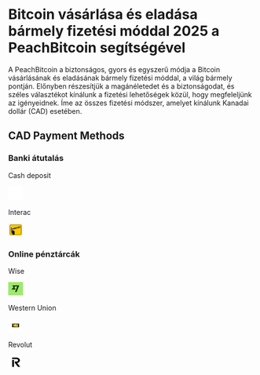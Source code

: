 <body class="payment-methods-page">

# Bitcoin vásárlása és eladása bármely fizetési móddal 2025 a PeachBitcoin segítségével

A PeachBitcoin a biztonságos, gyors és egyszerű módja a Bitcoin vásárlásának és eladásának bármely fizetési móddal, a világ bármely pontján. Előnyben részesítjük a magánéletedet és a biztonságodat, és széles választékot kínálunk a fizetési lehetőségek közül, hogy megfeleljünk az igényeidnek. Íme az összes fizetési módszer, amelyet kínálunk Kanadai dollár (CAD) esetében.

## CAD Payment Methods

### Banki átutalás

<div class="payment-grid">
    <div class="payment-grid-item">
        <p>Cash deposit</p> 
        <img src="/img/faq/logoimg/blank.png" width="30px" height="27px" alt="Bitcoin vásárlása ezzel: cash deposit, Bitcoin eladása ezzel: cash deposit">
    </div>
    <div class="payment-grid-item">
        <p>Interac</p> 
        <img src="/img/faq/logoimg/interac.png" width="30px" height="27px" alt="Bitcoin vásárlása ezzel: Interac, Bitcoin eladása ezzel: Interac">
    </div>
</div>

### Online pénztárcák

<div class="payment-grid">
    <div class="payment-grid-item">
        <p>Wise</p> 
        <img src="/img/faq/logoimg/wise.png" width="30px" height="27px" alt="Bitcoin vásárlása ezzel: Wise, Bitcoin eladása ezzel: Wise">
    </div>
    <div class="payment-grid-item">
        <p>Western Union</p> 
        <img src="/img/faq/logoimg/westernunion.png" width="30px" height="27px" alt="Bitcoin vásárlása ezzel: Western Union, Bitcoin eladása ezzel: Western Union">
    </div>
        <div class="payment-grid-item">
        <p>Revolut</p> 
        <img src="/img/faq/logoimg/revolut.png" width="30px" height="27px" alt="Bitcoin vásárlása ezzel: Revolut, Bitcoin eladása ezzel: Revolut">
    </div>
</div>

</body>
